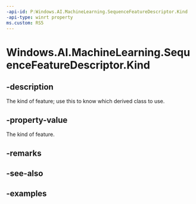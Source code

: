 ```yaml
---
-api-id: P:Windows.AI.MachineLearning.SequenceFeatureDescriptor.Kind
-api-type: winrt property
ms.custom: RS5
---
```


<!-- Property syntax.
public LearningModelFeatureKind Kind { get; }
-->

# Windows.AI.MachineLearning.SequenceFeatureDescriptor.Kind

## -description
The kind of feature; use this to know which derived class to use.

## -property-value
The kind of feature.

## -remarks

## -see-also

## -examples
